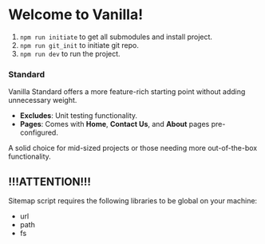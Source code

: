 # Welcome to Vanilla!

1. `npm run initiate` to get all submodules and install project.
1. `npm run git_init` to initiate git repo.
1. `npm run dev` to run the project.

### Standard
Vanilla Standard offers a more feature-rich starting point without adding unnecessary weight.
- **Excludes**: Unit testing functionality.
- **Pages**: Comes with **Home**, **Contact Us**, and **About** pages pre-configured.

A solid choice for mid-sized projects or those needing more out-of-the-box functionality.

## !!!ATTENTION!!!
Sitemap script requires the following libraries to be global on your machine:
- url
- path
- fs